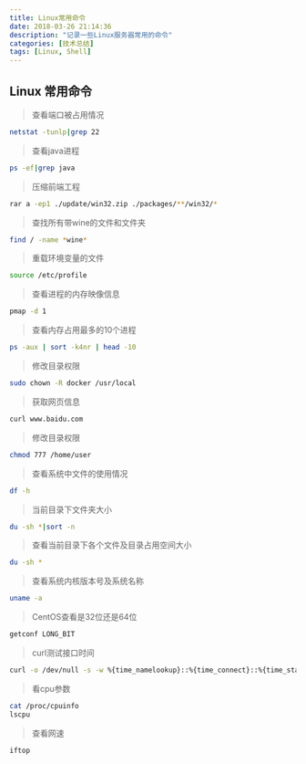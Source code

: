 ```yaml
---
title: Linux常用命令
date: 2018-03-26 21:14:36
description: "记录一些Linux服务器常用的命令"
categories: [技术总结]
tags: [Linux, Shell]
---
```


## Linux 常用命令
> 查看端口被占用情况
```bash
netstat -tunlp|grep 22
```
> 查看java进程
```bash
ps -ef|grep java
```
> 压缩前端工程
```bash
rar a -ep1 ./update/win32.zip ./packages/**/win32/*
```
> 查找所有带wine的文件和文件夹
```bash
find / -name *wine*
```
> 重载环境变量的文件
```bash
source /etc/profile
```
> 查看进程的内存映像信息
```bash
pmap -d 1
```
> 查看内存占用最多的10个进程
```bash
ps -aux | sort -k4nr | head -10
```
> 修改目录权限
```bash
sudo chown -R docker /usr/local
```
> 获取网页信息
```bash
curl www.baidu.com
```
> 修改目录权限
```bash
chmod 777 /home/user
```
> 查看系统中文件的使用情况
```bash
df -h
```
> 当前目录下文件夹大小
```bash
du -sh *|sort -n
```
> 查看当前目录下各个文件及目录占用空间大小
```bash
du -sh *
```
> 查看系统内核版本号及系统名称
```bash
uname -a
```
> CentOS查看是32位还是64位
```bash
getconf LONG_BIT
```
> curl测试接口时间
```bash
curl -o /dev/null -s -w %{time_namelookup}::%{time_connect}::%{time_starttransfer}::%{time_total}::%{speed_download}"\n" http://www.baidu.com
```
> 看cpu参数
```bash
cat /proc/cpuinfo
lscpu
```
> 查看网速
```bash
iftop
```